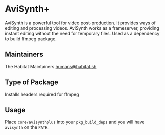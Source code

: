 # AviSynth+

AviSynth is a powerful tool for video post-production. It provides ways of editing and processing videos. AviSynth works as a frameserver, providing instant editing without the need for temporary files.
Used as a dependency to build ffmpeg package.

## Maintainers

The Habitat Maintainers humans@habitat.sh

## Type of Package

Installs headers required for ffmpeg

## Usage

Place `core/avisynthplus` into your `pkg_build_deps` and you will have `avisynth` on the `PATH`.

